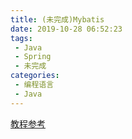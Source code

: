 ```yaml
---
title: (未完成)Mybatis
date: 2019-10-28 06:52:23
tags: 
 - Java
 - Spring
 - 未完成
categories: 
 - 编程语言
 - Java
---
```


[教程参考](https://blog.csdn.net/sunhuansheng/article/details/84099823)
